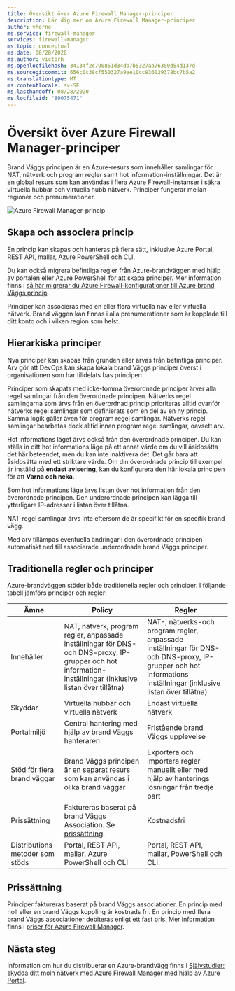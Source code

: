 ```yaml
---
title: Översikt över Azure Firewall Manager-principer
description: Lär dig mer om Azure Firewall Manager-principer
author: vhorne
ms.service: firewall-manager
services: firewall-manager
ms.topic: conceptual
ms.date: 08/28/2020
ms.author: victorh
ms.openlocfilehash: 34134f2c790851d34db7b5327aa76350d54d137d
ms.sourcegitcommit: 656c0c38cf550327a9ee10cc936029378bc7b5a2
ms.translationtype: MT
ms.contentlocale: sv-SE
ms.lasthandoff: 08/28/2020
ms.locfileid: "89075471"
---
```

# <a name="azure-firewall-manager-policy-overview"></a>Översikt över Azure Firewall Manager-principer

Brand Väggs principen är en Azure-resurs som innehåller samlingar för NAT, nätverk och program regler samt hot information-inställningar. Det är en global resurs som kan användas i flera Azure Firewall-instanser i säkra virtuella hubbar och virtuella hubb nätverk. Principer fungerar mellan regioner och prenumerationer.

![Azure Firewall Manager-princip](media/policy-overview/policy-overview.png)

## <a name="policy-creation-and-association"></a>Skapa och associera princip

En princip kan skapas och hanteras på flera sätt, inklusive Azure Portal, REST API, mallar, Azure PowerShell och CLI.

Du kan också migrera befintliga regler från Azure-brandväggen med hjälp av portalen eller Azure PowerShell för att skapa principer. Mer information finns i [så här migrerar du Azure Firewall-konfigurationer till Azure brand Väggs princip](migrate-to-policy.md). 

Principer kan associeras med en eller flera virtuella nav eller virtuella nätverk. Brand väggen kan finnas i alla prenumerationer som är kopplade till ditt konto och i vilken region som helst.

## <a name="hierarchical-policies"></a>Hierarkiska principer

Nya principer kan skapas från grunden eller ärvas från befintliga principer. Arv gör att DevOps kan skapa lokala brand Väggs principer överst i organisationen som har tilldelats bas principen.

Principer som skapats med icke-tomma överordnade principer ärver alla regel samlingar från den överordnade principen. Nätverks regel samlingarna som ärvs från en överordnad princip prioriteras alltid ovanför nätverks regel samlingar som definierats som en del av en ny princip. Samma logik gäller även för program regel samlingar. Nätverks regel samlingar bearbetas dock alltid innan program regel samlingar, oavsett arv.

Hot informations läget ärvs också från den överordnade principen. Du kan ställa in ditt hot informations läge på ett annat värde om du vill åsidosätta det här beteendet, men du kan inte inaktivera det. Det går bara att åsidosätta med ett striktare värde. Om din överordnade princip till exempel är inställd på **endast avisering**, kan du konfigurera den här lokala principen för att **Varna och neka**.

Som hot informations läge ärvs listan över hot information från den överordnade principen. Den underordnade principen kan lägga till ytterligare IP-adresser i listan över tillåtna.

NAT-regel samlingar ärvs inte eftersom de är specifikt för en specifik brand vägg.

Med arv tillämpas eventuella ändringar i den överordnade principen automatiskt ned till associerade underordnade brand Väggs principer.

## <a name="traditional-rules-and-policies"></a>Traditionella regler och principer

Azure-brandväggen stöder både traditionella regler och principer. I följande tabell jämförs principer och regler:


| Ämne | Policy  | Regler |
| ------- | ------- | ----- |
|Innehåller     |NAT, nätverk, program regler, anpassade inställningar för DNS-och DNS-proxy, IP-grupper och hot information-inställningar (inklusive listan över tillåtna)|NAT-, nätverks-och program regler, anpassade inställningar för DNS-och DNS-proxy, IP-grupper och hot informations inställningar (inklusive listan över tillåtna)|
|Skyddar     |Virtuella hubbar och virtuella nätverk|Endast virtuella nätverk|
|Portalmiljö     |Central hantering med hjälp av brand Väggs hanteraren|Fristående brand Väggs upplevelse|
|Stöd för flera brand väggar     |Brand Väggs principen är en separat resurs som kan användas i olika brand väggar|Exportera och importera regler manuellt eller med hjälp av hanterings lösningar från tredje part |
|Prissättning     |Faktureras baserat på brand Väggs Association. Se [prissättning](#pricing).|Kostnadsfri|
|Distributions metoder som stöds     |Portal, REST API, mallar, Azure PowerShell och CLI|Portal, REST API, mallar, PowerShell och CLI. |

## <a name="pricing"></a>Prissättning

Principer faktureras baserat på brand Väggs associationer. En princip med noll eller en brand Väggs koppling är kostnads fri. En princip med flera brand Väggs associationer debiteras enligt ett fast pris. Mer information finns i [priser för Azure Firewall Manager](https://azure.microsoft.com/pricing/details/firewall-manager/).

## <a name="next-steps"></a>Nästa steg

Information om hur du distribuerar en Azure-brandvägg finns i [Självstudier: skydda ditt moln nätverk med Azure Firewall Manager med hjälp av Azure Portal](secure-cloud-network.md).
